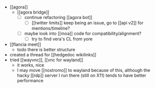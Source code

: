 - [[agora]]
  - [[agora bridge]]
    - [ ] continue refactoring [[agora bot]]
      - [ ] [[twitter limits]] keep being an issue, go to [[api v2]] for mentions/timeline?
    - [ ] maybe look into [[moa]] code for compatibility/alignment?
      - [ ] try to find vera's CL from yore
- [[flancia meet]]
  - todo there is better structure
- created a thread for [[hedgedoc wikilinks]]
- tried [[wayvnc]], [[vnc for wayland]]
  - it works, nice
  - I may move [[nostromo]] to wayland because of this, although the hacky [[rdp]] server I run there (still on X11) tends to have better performance
